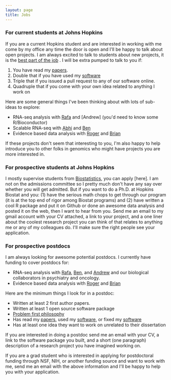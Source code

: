 ```yaml
---
layout: page
title: Jobs
---
```


### For current students at Johns Hopkins

If you are a current Hopkins student and are interested in working with me come
by my office any time the door is open and I'll be happy to talk about open projects. 
I am always excited to talk to students about new projects, it is the [best part of the job](http://simplystatistics.org/2012/10/26/i-love-those-first-discussions-about-a-new-research/)
. I will be extra pumped to talk to you if:

1. You have read my [papers](/papers). 
2. Double that if you have used my [software](/software)
3. Triple that if you issued a pull request to any of our software online. 
4. Quadruple that if you come with your own idea related to anything I work on

Here are some general things I've been thinking about with lots of sub-ideas to explore: 

* RNA-seq analysis with [Rafa](http://rafalab.dfci.harvard.edu/) and [Andrew] (you'd need to know some R/Bioconductor)
* Scalable RNA-seq with [Abhi](https://twitter.com/AbhiNellore) and [Ben](http://www.langmead-lab.org/)
* Evidence based data analysis with [Roger](http://www.biostat.jhsph.edu/~rpeng/) and [Brian](http://www.bcaffo.com)

If these projects don't seem that interesting to you, I'm also happy to help introduce you to other folks in genomics who might have projects you are more interested in. 

### For prospective students at Johns Hopkins

I mostly supervise students from [Biostatistics](http://www.jhsph.edu/departments/biostatistics/), you can apply [here]. I am not on the admissions committee so I pretty much don't have any say over whether you will get admitted. But if you want to do a Ph.D. at Hopkins Biostat and you: (1) have the serious math chops to get through our program (it is at the top end of rigor among Biostat programs) and (2) have written a cool R package and put it on Github or done an awesome data analysis and posted it on the web, then I want to hear from you. Send me an email to my gmail account with your CV attached, a link to your project, and a one liner about the coolest research project you can think of that relates to anything me or any of my colleagues do. I'll make sure the right people see your application. 


### For prospective postdocs

I am always looking for awesome potential postdocs. I currently have funding to cover postdocs for:

* RNA-seq analysis with [Rafa](http://rafalab.dfci.harvard.edu/), [Ben](http://www.langmead-lab.org/), and [Andrew](http://www.biostat.jhsph.edu/~ajaffe/) and our biological collaborators in psychiatry and oncology. 
* Evidence based data analysis with [Roger](http://www.biostat.jhsph.edu/~rpeng/) and [Brian](http://www.bcaffo.com)

Here are the minimum things I look for in a postdoc:

* Written at least 2 first author papers. 
* Written at least 1 open source software package
* [Problem first philosophy]()
* Has read my [papers](/papers), used my [software](/software), or fixed my [software](/software)
* Has at least one idea they want to work on unrelated to their dissertation

If you are interested in doing a postdoc send me an email with your CV, a link to the software package you built, and a short (one paragraph) description of a research project you have imagined working on. 

If you are a grad student who is interested in applying for postdoctoral funding through NSF, NIH, or another funding source and want to work with me, send me an email with the above information and I'll be happy to help you with your application. 



